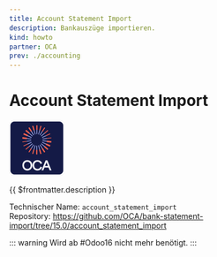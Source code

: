 ```yaml
---
title: Account Statement Import
description: Bankauszüge importieren.
kind: howto
partner: OCA
prev: ./accounting
---
```

# Account Statement Import
![icon_oca_app](attachments/icon_oca_app.png)

{{ $frontmatter.description }}

Technischer Name: `account_statement_import`\
Repository: <https://github.com/OCA/bank-statement-import/tree/15.0/account_statement_import>

::: warning
Wird ab #Odoo16 nicht mehr benötigt.
:::

